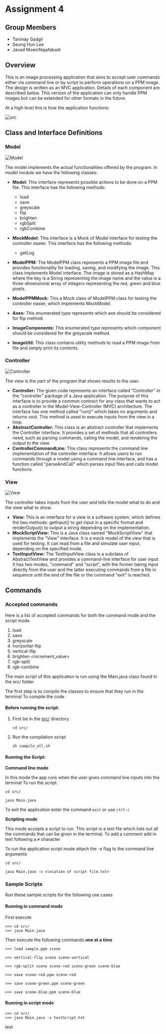 # Assignment 4

## Group Members

- Tanmay Gadgil
- Seung Hun Lee
- Javad MoeinNajafabadi

## Overview

This is an image processing application that aims to accept user commands either via command line
or by script to perform operations on a PPM image. The design is written as an MVC application.
Details of each component are described below. This version of the application can only handle PPM 
images but can be extended for other formats in the future. 

At a high level this is how the application functions:

![src](diagrams/src.png)

## Class and Interface Definitions

### Model

![Model](diagrams/model.png)

The model implements the actual functionalities offered by the program.
In model module we have the following classes:

- **Model:** This interface represents possible actions to be done on a PPM file. This interface
  has the following methods:

    - load
    - save
    - greyscale
    - flip
    - brighten
    - rgbSplit
    - rgbCombine


- **MockModel:** This interface is a Mock of Model interface for testing the controller easier.
  This interface has the following methods:

    - getLog


- **ModelPPM:** The ModelPPM class represents a PPM image file and provides functionality for
  loading,
  saving, and modifying the image. This class implements Model interface.
  The image is stored as a HashMap where the key is a
  String representing the image name and the value is a three-dimensional array of integers
  representing the red, green and blue pixels.


- **ModelPPMMock:** This a Mock class of ModelPPM class for testing the controller easier, which
  implements MockModel.


- **Axes:** This enumerated type represents which axe should be considered for flip method.


- **ImageComponents:**  This enumerated type represents which component should be considered
  for the greyscale method.


- **ImageUtil:** This class contains utility methods to read a PPM image from file and simply
  print its contents.

### Controller

![Controller](./diagrams/controller.png)


The view is the part of the program that shows results to the user.

- **Controller:** The given code represents an interface called "Controller" in the "controller" package of a Java application. The purpose of this interface is to provide a common contract for any class that wants to act as a controller in the Model-View-Controller (MVC) architecture.
The interface has one method called "run()" which takes no arguments and returns void. This method is used to execute inputs from the view in a loop.
- **AbstractController:** This class is an abstract controller that implements the Controller interface. It provides a set of methods that all controllers need, such as parsing commands, calling the model, and rendering the output to the view.
- **ControllerCommandLine:** This class represents the command line implementation of the controller interface. It allows users to run commands through a model using a command line interface, and has a function called "parseAndCall" which parses input files and calls model functions.

### View

![View](./diagrams/view.png)

The controller takes inputs from the user and tells the model what to do and the view what to show.

- **View:** This is an interface for a view in a software system, which defines the two methods: getInput() to get input in a specific format and renderOutput() to output a string depending on the implementation.
- **MockScriptView:**  This is a Java class named "MockScriptView" that implements the "View" interface. It is a mock model of the view that is used for testing. It can read from a file and simulate user input, depending on the specified mode.
- **TextInputView:** The TextInputView class is a subclass of AbstractTextView and provides a command-line interface for user input. It has two modes, "command" and "script", with the former taking input directly from the user and the latter executing commands from a file in sequence until the end of the file or the command "exit" is reached.

## Commands

### Accepted commands

Here is a list of accepted commands for both the command mode and the script mode.

1. load <image-path> <image-name>
2. save <image-path> <image-name>
3. greyscale <component-name> <image-name> <dest-image-name>
4. horizontal-flip <image-name> <dest-image-name>
5. vertical-flip <image-name> <dest-image-name>
6. brighten <increment_value> <image-name> <dest-image-name>
7. rgb-split <image-name> <dest-image-name-red> <dest-image-name-green> <dest-image-name-blue>
8. rgb-combine <image-name> <red-image> <green-image> <blue-image>

The main script of this application is run using the Main.java class found in the src/ folder

The first step is to compile the classes to ensure that they run in the terminal
To compile the code

#### Before running the script:

1. First be in the [src/](src) directory
    ```shell
   cd src/
   ```
2. Run the compilation script
    ```shell
    sh compile_all.sh
    ```

#### Running the Script:

**Command line mode**

In this mode the app runs when the user gives command line inputs into the terminal
To run the script:

```shell
cd src/
```

```shell
java Main.java
```

To exit the application enter the command ```exit``` or use ```ctrl-c```

**Scripting mode**

This mode accepts a script to run. This script is a text file which lists out all the
commands that can be given in the terminal. To add a comment add in text following a ```#```
character

To run the application script mode attach the -s flag to the command line arguments

```shell
cd src/
```

```shell
java Main.java -s <location of script file.txt>
```

### Sample Scripts

Run these sample scripts for the following use cases

#### Running in command mode

First execute

```shell
>>> cd src/
>>> java Main.java
```

Then execute the following commands **one at a time**

```shell
>>> load sample.ppm scene

>>> vertical-flip scene scene-vertical

>>> rgb-split scene scene-red scene-green scene-blue

>>> save scene-red.ppm scene-red

>>> save scene-green.ppm scene-green

>>> save scene-blue.ppm scene-blue
```

#### Running in script mode

```shell
>>> cd src/
>>> java Main.java -s testScript.txt
```

test